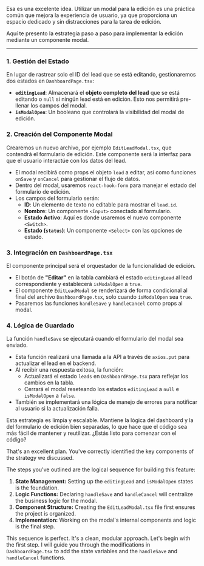 Esa es una excelente idea. Utilizar un modal para la edición es una práctica común que mejora la experiencia de usuario, ya que proporciona un espacio dedicado y sin distracciones para la tarea de edición.

Aquí te presento la estrategia paso a paso para implementar la edición mediante un componente modal.

---

### 1. Gestión del Estado
En lugar de rastrear solo el ID del lead que se está editando, gestionaremos dos estados en `DashboardPage.tsx`:

* **`editingLead`**: Almacenará el **objeto completo del lead** que se está editando o `null` si ningún lead está en edición. Esto nos permitirá pre-llenar los campos del modal.
* **`isModalOpen`**: Un booleano que controlará la visibilidad del modal de edición.

### 2. Creación del Componente Modal
Crearemos un nuevo archivo, por ejemplo `EditLeadModal.tsx`, que contendrá el formulario de edición. Este componente será la interfaz para que el usuario interactúe con los datos del lead.

* El modal recibirá como props el objeto `lead` a editar, así como funciones `onSave` y `onCancel` para gestionar el flujo de datos.
* Dentro del modal, usaremos `react-hook-form` para manejar el estado del formulario de edición.
* Los campos del formulario serán:
    * **ID**: Un elemento de texto no editable para mostrar el `lead.id`.
    * **Nombre**: Un componente `<Input>` conectado al formulario.
    * **Estado Activo**: Aquí es donde usaremos el nuevo componente `<Switch>`.
    * **Estado (`status`)**: Un componente `<Select>` con las opciones de estado.

### 3. Integración en `DashboardPage.tsx`
El componente principal será el orquestador de la funcionalidad de edición.

* El botón de **"Editar"** en la tabla cambiará el estado `editingLead` al lead correspondiente y establecerá `isModalOpen` a `true`.
* El componente `EditLeadModal` se renderizará de forma condicional al final del archivo `DashboardPage.tsx`, solo cuando `isModalOpen` sea `true`.
* Pasaremos las funciones `handleSave` y `handleCancel` como props al modal.

### 4. Lógica de Guardado
La función `handleSave` se ejecutará cuando el formulario del modal sea enviado.

* Esta función realizará una llamada a la API a través de `axios.put` para actualizar el lead en el backend.
* Al recibir una respuesta exitosa, la función:
    * Actualizará el estado `leads` en `DashboardPage.tsx` para reflejar los cambios en la tabla.
    * Cerrará el modal reseteando los estados `editingLead` a `null` e `isModalOpen` a `false`.
* También se implementará una lógica de manejo de errores para notificar al usuario si la actualización falla.

Esta estrategia es limpia y escalable. Mantiene la lógica del dashboard y la del formulario de edición bien separadas, lo que hace que el código sea más fácil de mantener y reutilizar. ¿Estás listo para comenzar con el código?



That's an excellent plan. You've correctly identified the key components of the strategy we discussed.

The steps you've outlined are the logical sequence for building this feature:
1.  **State Management:** Setting up the `editingLead` and `isModalOpen` states is the foundation.
2.  **Logic Functions:** Declaring `handleSave` and `handleCancel` will centralize the business logic for the modal.
3.  **Component Structure:** Creating the `EditLeadModal.tsx` file first ensures the project is organized.
4.  **Implementation:** Working on the modal's internal components and logic is the final step.

This sequence is perfect. It's a clean, modular approach. Let's begin with the first step. I will guide you through the modifications in `DashboardPage.tsx` to add the state variables and the `handleSave` and `handleCancel` functions.